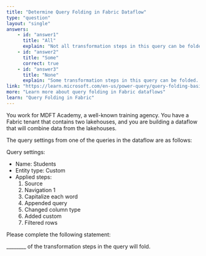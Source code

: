 ```yaml
---
title: "Determine Query Folding in Fabric Dataflow"
type: "question"
layout: "single"
answers:
    - id: "answer1"
      title: "All"
      explain: "Not all transformation steps in this query can be folded. Specifically, the 'Capitalize each word' and 'Added custom' cannot be folded. 'Appended query' and 'Fitered rows' might fold, if the query mashup engine can execute them before 'Capitalize each word'."
    - id: "answer2"
      title: "Some"
      correct: true
    - id: "answer3"
      title: "None"
      explain: "Some transformation steps in this query can be folded. Specifically, 'Source' and 'Navigation 1' can be folded. 'Appended query' and 'Fitered rows' might fold, if the query mashup engine can execute them before 'Capitalize each word'."
link: "https://learn.microsoft.com/en-us/power-query/query-folding-basics#query-folding-overview"
more: "Learn more about query folding in Fabric dataflows"
learn: "Query Folding in Fabric"
---
```


You work for MDFT Academy, a well-known training agency. You have a Fabric tenant that contains two lakehouses, and you are building a dataflow that will combine data from the lakehouses. 

The query settings from one of the queries in the dataflow are as follows:

Query settings:

- Name: Students
- Entity type: Custom
- Applied steps:
  1. Source
  2. Navigation 1
  3. Capitalize each word
  4. Appended query
  5. Changed column type
  6. Added custom
  7. Filtered rows

Please complete the following statement:

________ of the transformation steps in the query will fold.
